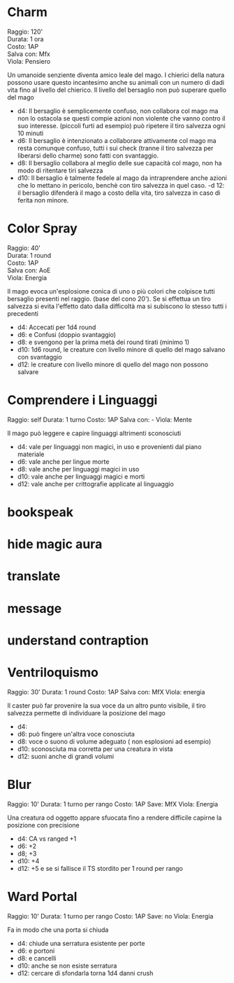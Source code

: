 # Charm

Raggio: 120'  
Durata: 1 ora  
Costo: 1AP  
Salva con: Mfx  
Vìola: Pensiero  

Un umanoide senziente diventa amico leale del mago. I chierici della natura possono usare questo incantesimo anche su animali con un numero di dadi vita fino al livello del chierico. Il livello del bersaglio non può superare quello del mago

- d4: Il bersaglio è semplicemente confuso, non collabora col mago ma non lo ostacola se questi compie azioni non violente che vanno contro il suo interesse. (piccoli furti ad esempio) può ripetere il tiro salvezza ogni 10 minuti
- d6: Il bersaglio è intenzionato a collaborare attivamente col mago ma resta comunque confuso, tutti i sui check (tranne il tiro salvezza per liberarsi dello charme) sono fatti con svantaggio.
- d8: Il bersaglio collabora al meglio delle sue capacità col mago, non ha modo di ritentare tiri salvezza
- d10: Il bersaglio è talmente fedele al mago da intraprendere anche azioni che lo mettano in pericolo, benchè con tiro salvezza in quel caso.
-d 12: il bersaglio difenderà il mago a costo della vita, tiro salvezza in caso di ferita non minore.



# Color Spray

Raggio: 40'  
Durata: 1 round  
Costo: 1AP  
Salva con: AoE  
Vìola: Energia  

Il mago evoca un'esplosione conica di uno o più colori che colpisce tutti bersaglio presenti nel raggio. (base del cono 20'). Se si effettua un tiro salvezza si evita l'effetto dato dalla difficoltà ma si subiscono lo stesso tutti i precedenti

- d4: Accecati per 1d4 round
- d6: e Confusi (doppio svantaggio)
- d8: e svengono per la prima metà dei round tirati (minimo 1)
- d10: 1d6 round, le creature con livello minore di quello del mago salvano con svantaggio
- d12: le creature con livello minore di quello del mago non possono salvare


# Comprendere i Linguaggi

Raggio: self
Durata: 1 turno
Costo: 1AP
Salva con: -
Vìola: Mente

Il mago può leggere e capire linguaggi altrimenti sconosciuti

- d4: vale per linguaggi non magici, in uso e provenienti dal piano materiale
- d6: vale anche per lingue morte
- d8: vale anche per linguaggi magici in uso
- d10: vale anche per linguaggi magici e morti
- d12: vale anche per crittografie applicate al linguaggio

# bookspeak

# hide magic aura

# translate

# message

# understand contraption

# Ventriloquismo

Raggio: 30'
Durata: 1 round
Costo: 1AP
Salva con: MfX
Vìola: energia

Il caster può far provenire la sua voce da un altro punto visibile, il tiro salvezza permette di individuare la posizione del mago

- d4: 
- d6: può fingere un'altra voce conosciuta
- d8: voce o suono di volume adeguato ( non esplosioni ad esempio) 
- d10: sconosciuta ma corretta per una creatura in vista
- d12: suoni anche di grandi volumi


# Blur

Raggio: 10'
Durata: 1 turno per rango
Costo: 1AP
Save: MfX
Vìola: Energia

Una creatura od oggetto appare sfuocata fino a rendere difficile capirne la posizione con precisione

- d4: CA vs ranged +1
- d6: +2
- d8; +3
- d10: +4
- d12: +5 e se si fallisce il TS stordito per 1 round per rango

# Ward Portal

Raggio: 10'
Durata: 1 turno per rango 
Costo: 1AP
Save: no
Vìola: Energia

Fa in modo che una porta si chiuda

- d4: chiude una serratura esistente per porte
- d6: e portoni
- d8: e cancelli
- d10: anche se non esiste serratura
- d12: cercare di sfondarla torna 1d4 danni crush